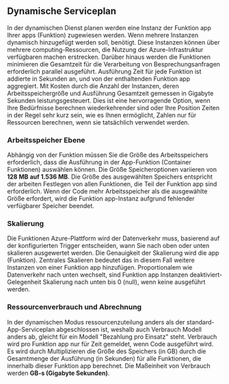 ## <a name="dynamic-service-plan"></a>Dynamische Serviceplan

In der dynamischen Dienst planen werden eine Instanz der Funktion app Ihrer apps (Funktion) zugewiesen werden. Wenn mehrere Instanzen dynamisch hinzugefügt werden soll, benötigt.
Diese Instanzen können über mehrere computing-Ressourcen, die Nutzung der Azure-Infrastruktur verfügbaren machen erstrecken. Darüber hinaus werden die Funktionen minimieren die Gesamtzeit für die Verarbeitung von Besprechungsanfragen erforderlich parallel ausgeführt. Ausführung Zeit für jede Funktion ist addierte in Sekunden an, und von der enthaltenden Funktion app aggregiert. Mit Kosten durch die Anzahl der Instanzen, deren Arbeitsspeichergröße und Ausführung Gesamtzeit gemessen in Gigabyte Sekunden leistungsgesteuert. Dies ist eine hervorragende Option, wenn Ihre Bedürfnisse berechnen wiederkehrender sind oder Ihre Position Zeiten in der Regel sehr kurz sein, wie es Ihnen ermöglicht, Zahlen nur für Ressourcen berechnen, wenn sie tatsächlich verwendet werden.   

### <a name="memory-tier"></a>Arbeitsspeicher Ebene

Abhängig von der Funktion müssen Sie die Größe des Arbeitsspeichers erforderlich, dass die Ausführung in der App-Funktion (Container Funktionen) auswählen können.
Die Größe Speicheroptionen variieren von **128 MB auf 1.536 MB**. Die Größe des ausgewählten Speichers entspricht der arbeiten Festlegen von allen Funktionen, die Teil der Funktion app sind erforderlich. Wenn der Code mehr Arbeitsspeicher als die ausgewählte Größe erfordert, wird die Funktion app-Instanz aufgrund fehlender verfügbarer Speicher beendet.

### <a name="scaling"></a>Skalierung

Die Funktionen Azure-Plattform wird der Datenverkehr muss, basierend auf der konfigurierten Trigger entscheiden, wann Sie nach oben oder unten skalieren ausgewertet werden. Die Genauigkeit der Skalierung wird die app (Funktion). Zentrales Skalieren bedeutet das in diesem Fall weitere Instanzen von einer Funktion app hinzufügen. Proportionalem wie Datenverkehr nach unten wechselt, sind Funktion app Instanzen deaktiviert-Gelegenheit Skalierung nach unten bis 0 (null), wenn keine ausgeführt werden.  

### <a name="resource-consumption-and-billing"></a>Ressourcenverbrauch und Abrechnung

In der dynamischen Modus ressourcenzuteilung anders als der standard-App-Serviceplan abgeschlossen ist, weshalb auch Verbrauch Modell anders ab, gleicht für ein Modell "Bezahlung pro Einsatz" steht. Verbrauch wird pro Funktion app nur für Zeit gemeldet, wenn Code ausgeführt wird.  
Es wird durch Multiplizieren die Größe des Speichers (in GB) durch die Gesamtmenge der Ausführung (in Sekunden) für alle Funktionen, die innerhalb dieser Funktion app berechnet. Die Maßeinheit von Verbrauch werden **GB-s (Gigabyte Sekunden)**.